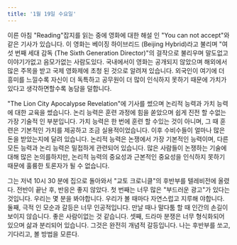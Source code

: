 ```yaml
---
title: '1월 19일 수요일'
---
```

이른 아침 "Reading"잡지를 읽는 중에 영화에 대한 해설 인 "You can not accept"와 같은 기사가 있습니다. 이 영화는 베이징 하이브리드 (Beijing Hybrid)라고 불리며 "여섯 번째 세대 감독 (The Sixth Generation Director)"의 걸작으로 불리우며 말도없고 이야기가없고 음모가없는 사람도있다. 국내에서이 영화는 공개되지 않았으며 해외에서 많은 주목을 받고 국제 영화제에 초청 된 것으로 알려져 있습니다. 외국인이 여기에 더 흥미를 느낄수록 자신이 더 독특하고 공무원이 더 많이 인식하지 못하기 때문에 가치가 있다고 생각하면할수록 농담을 덜합니다.

"The Lion City Apocalypse Revelation"에 기사를 썼으며 논리적 능력과 가치 능력에 대한 교육을 썼습니다. 논리 능력은 훈련 과정에 힘을 쏟았으며 쉽게 진전 할 수없는 가장 기술적 인 부분입니다. 가치 능력은 한 번에 훈련 할 수있는 것이 아니며, 그 때 훈련은 기본적인 가치를 제공하고 조금 실용적이었습니다. 이후 수비수들이 얼마나 많은 돈을 받았는지에 달려 있습니다. 논리적 능력은 논쟁에서 가장 기본적인 능력이며, 다른 모든 능력과 논리 능력은 밀접하게 관련되어 있습니다. 많은 사람들이 논쟁하는 기술에 대해 많은 논의를하지만, 논리적 능력의 중요성과 근본적인 중요성을 인식하지 못하기 때문에 훌륭한 토론자가 될 수 없습니다.

그는 저녁 10시 30 분에 집으로 돌아와서 "교토 크로니클"의 후반부를 텔레비전에 올렸다. 전반이 끝난 후, 반응은 좋지 않았다. 첫 번째는 너무 많은 "부드러운 광고"가 있다는 것입니다. 우리는 몇 분을 봐야합니다. 우리가 볼 때마다 자연스럽고 지루해 야합니다. 둘째, 극적 인 모순과 갈등은 너무 인공적입니다. 만날 때나 말다툼 할 때 인간의 손길이 보이지 않습니다. 좋은 사람이없는 것 같습니다. 셋째, 드라마 분쟁은 너무 형식화되어 있으며 삶과 분리되어 있습니다. 그것은 완전히 개념적 갈등입니다. 나는 후반부를 쏘고, 기다리고, 볼 방법을 모른다.